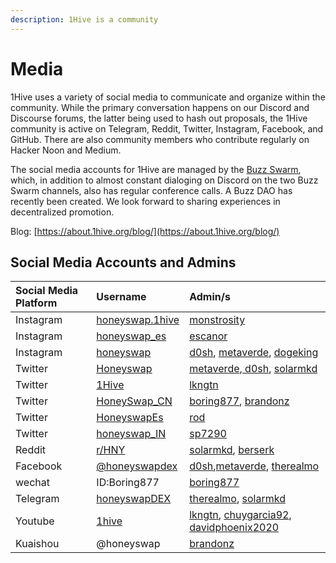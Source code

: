 ```yaml
---
description: 1Hive is a community
---
```


# Media

1Hive uses a variety of social media to communicate and organize within the community. While the primary conversation happens on our Discord and Discourse forums, the latter being used to hash out proposals, the 1Hive community is active on Telegram, Reddit, Twitter, Instagram, Facebook, and GitHub. There are also community members who contribute regularly on Hacker Noon and Medium.

The social media accounts for 1Hive are managed by the [Buzz Swarm](../swarms/buzz.md), which, in addition to almost constant dialoging on Discord on the two Buzz Swarm channels, also has regular conference calls. A Buzz DAO has recently been created. We look forward to sharing experiences in decentralized promotion.

Blog: [https://about.1hive.org/blog/](https://about.1hive.org/blog/)

## Social Media Accounts and Admins

| Social Media Platform | Username | Admin/s |
| :--- | :--- | :--- |
| Instagram | [honeyswap.1hive](https://www.instagram.com/honeyswap.1hive/) | [monstrosity](https://forum.1hive.org/u/monstrosity/summary) |
| Instagram | [honeyswap\_es](https://www.instagram.com/honeyswap_es/) | [escanor](https://forum.1hive.org/u/escanor/summary) |
| Instagram | [honeyswap](https://www.instagram.com/honeyswap/) | [d0sh](https://forum.1hive.org/u/d0sh/summary), [metaverde](https://forum.1hive.org/u/metaverde/summary), [dogeking](https://forum.1hive.org/u/dogeking/summary) |
| Twitter | [Honeyswap](https://twitter.com/Honeyswap) | [metaverde](https://forum.1hive.org/u/metaverde/summary),[ d0sh](https://forum.1hive.org/u/d0sh/summary), [solarmkd](https://forum.1hive.org/u/solarmkd/summary) |
| Twitter | [1Hive](https://twitter.com/1HiveOrg) | [lkngtn](https://forum.1hive.org/u/lkngtn) |
| Twitter | [HoneySwap\_CN](https://twitter.com/HoneySwap_CN) | [boring877](https://forum.1hive.org/u/boring877/summary), [brandonz](https://forum.1hive.org/u/brandonz/summary) |
| Twitter | [HoneyswapEs](https://twitter.com/HoneyswapEs) | [rod](https://forum.1hive.org/u/rod/summary) |
| Twitter | [honeyswap\_IN](https://twitter.com/honeyswap_IN) | [sp7290](https://forum.1hive.org/u/sp7290/summary) |
| Reddit | [r/HNY](https://www.reddit.com/r/HNY/) | [solarmkd](https://forum.1hive.org/u/solarmkd/summary), [berserk](https://forum.1hive.org/u/berserk/summary) |
| Facebook | [@honeyswapdex](https://www.facebook.com/honeyswapdex/) | [d0sh](https://forum.1hive.org/u/d0sh/summary),[metaverde](https://forum.1hive.org/u/metaverde/summary), [therealmo](https://forum.1hive.org/u/therealmo/summary) |
| wechat | ID:Boring877 | [boring877](https://forum.1hive.org/u/boring877/summary) |
| Telegram | [honeyswapDEX](https://t.me/honeyswapDEX) | [therealmo](https://forum.1hive.org/u/therealmo/summary), [solarmkd](https://forum.1hive.org/u/solarmkd/summary) |
| Youtube |  [1hive](https://www.youtube.com/channel/UCg0yASRY6TmXDryitYvsJOQ) | [lkngtn](https://forum.1hive.org/u/lkngtn), [chuygarcia92](https://forum.1hive.org/u/chuygarcia92/summary), [davidphoenix2020](https://forum.1hive.org/u/davidphoenix2020/summary) |
| Kuaishou | @honeyswap | [brandonz](https://forum.1hive.org/u/brandonz/summary) |



